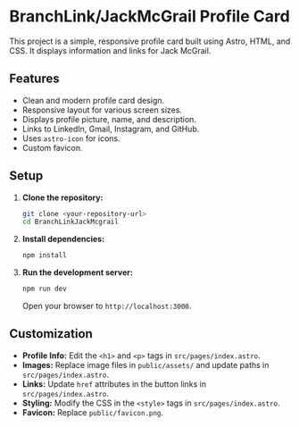 # BranchLink/JackMcGrail Profile Card

This project is a simple, responsive profile card built using Astro, HTML, and CSS. It displays information and links for Jack McGrail.

## Features

* Clean and modern profile card design.
* Responsive layout for various screen sizes.
* Displays profile picture, name, and description.
* Links to LinkedIn, Gmail, Instagram, and GitHub.
* Uses `astro-icon` for icons.
* Custom favicon.

## Setup

1.  **Clone the repository:**
    ```bash
    git clone <your-repository-url>
    cd BranchLinkJackMcgrail
    ```
2.  **Install dependencies:**
    ```bash
    npm install
    ```
3.  **Run the development server:**
    ```bash
    npm run dev
    ```
    Open your browser to `http://localhost:3000`.

## Customization

* **Profile Info:** Edit the `<h1>` and `<p>` tags in `src/pages/index.astro`.
* **Images:** Replace image files in `public/assets/` and update paths in `src/pages/index.astro`.
* **Links:** Update `href` attributes in the button links in `src/pages/index.astro`.
* **Styling:** Modify the CSS in the `<style>` tags in `src/pages/index.astro`.
* **Favicon:** Replace `public/favicon.png`.
